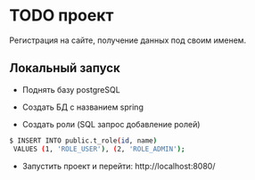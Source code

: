 # TODO проект 
Регистрация на сайте, получение данных под своим именем.

## Локальный запуск
- Поднять базу postgreSQL
- Создать БД с названием spring


- Создать роли (SQL запрос добавление ролей)
 ```sh
$ INSERT INTO public.t_role(id, name)
  VALUES (1, 'ROLE_USER'), (2, 'ROLE_ADMIN'); 
```
- Запустить проект и перейти:
http://localhost:8080/


